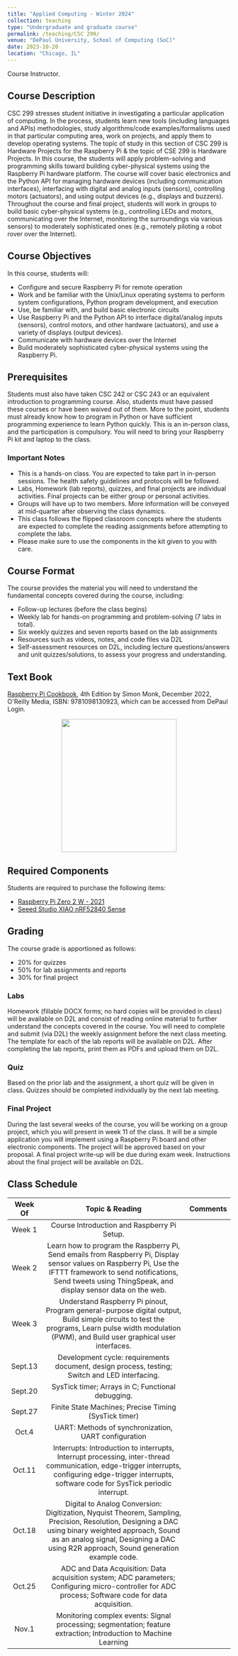```yaml
---
title: "Applied Computing - Winter 2024"
collection: teaching
type: "Undergraduate and graduate course"
permalink: /teaching/CSC 299/
venue: "DePaul University, School of Computing (SoC)"
date: 2023-10-20
location: "Chicago, IL"
---
```

 Course Instructor.


## Course Description
CSC 299 stresses student initiative in investigating a particular application of computing. In the process, students learn new tools (including languages and APIs) methodologies, study algorithms/code examples/formalisms used in that particular computing area, work on projects, and apply them to develop operating systems.
The topic of study in this section of CSC 299 is Hardware Projects for the Raspberry Pi & the topic of CSE 299 is Hardware Projects. In this course, the students will apply problem-solving and programming skills toward building cyber-physical systems using the Raspberry Pi hardware platform. The course will cover basic electronics and the Python API for managing hardware devices (including communication interfaces), interfacing with digital and analog inputs (sensors), controlling motors (actuators), and using output devices (e.g., displays and buzzers). Throughout the course and final project, students will work in groups to build basic cyber-physical systems (e.g., controlling LEDs and motors, communicating over the Internet, monitoring the surroundings via various sensors) to moderately sophisticated ones (e.g., remotely piloting a robot rover over the Internet).

## Course Objectives
In this course, students will:
* Configure and secure Raspberry Pi for remote operation
* Work and be familiar with the Unix/Linux operating systems to perform system configurations, Python program development, and execution
* Use, be familiar with, and build basic electronic circuits
* Use Raspberry Pi and the Python API to interface digital/analog inputs (sensors), control motors, and other hardware (actuators), and use a variety of displays (output devices).
* Communicate with hardware devices over the Internet
* Build moderately sophisticated cyber-physical systems using the Raspberry Pi.

## Prerequisites
Students must also have taken CSC 242 or CSC 243 or an equivalent introduction to programming course. Also, students must have passed these courses or have been waived out of them. More to the point, students must already know how to program in Python or have sufficient programming experience to learn Python quickly. This is an in-person class, and the participation is compulsory. You will need to bring your Raspberry Pi kit and laptop to the class.

### Important Notes
* This is a hands-on class. You are expected to take part in in-person sessions. The health safety guidelines and protocols will be followed.
* Labs, Homework (lab reports), quizzes, and final projects are individual activities. Final projects can be either group or personal activities.
* Groups will have up to two members. More information will be conveyed at mid-quarter after observing the class dynamics.
* This class follows the flipped classroom concepts where the students are expected to complete the reading assignments before attempting to complete the labs.
* Please make sure to use the components in the kit given to you with care.

## Course Format
The course provides the material you will need to understand the fundamental concepts covered during the course, including:
* Follow-up lectures (before the class begins)
* Weekly lab for hands-on programming and problem-solving (7 labs in total).
* Six weekly quizzes and seven reports based on the lab assignments
* Resources such as videos, notes, and code files via D2L
* Self-assessment resources on D2L, including lecture questions/answers and unit quizzes/solutions, to assess your progress and understanding.


## Text Book
[Raspberry Pi Cookbook](https://www.oreilly.com/library/view/raspberry-pi-cookbook/9781098130916/), 4th Edition by Simon Monk, December 2022, O'Reilly Media, ISBN: 9781098130923, which can be accessed from DePaul Login.

<p align="center">
    <img width="260" height="300" src="https://m.media-amazon.com/images/I/81E-rfvRILL._SY522_.jpg)https://m.media-amazon.com/images/I/81E-rfvRILL._SY522_.jpg">
 </p> 

## Required Components
  Students are required to purchase the following items:
  * [Raspberry Pi Zero 2 W - 2021](https://www.amazon.com/Raspberry-Zero-Bluetooth-RPi-2W/dp/B09LH5SBPS)
  * [Seeed Studio XIAO nRF52840 Sense](https://www.amazon.com/Seeed-Studio-XIAO-nRF52840-Sense/dp/B09T94SZ8K/ref=sr_1_1?crid=2MJOLG5KGMR7P&keywords=seeed%2Bxiao%2Bsense&qid=1699672428&s=electronics&sprefix=seeed%2Bxiao%2Bsens%2Celectronics%2C99&sr=1-1&th=1)

## Grading 
The course grade is apportioned as follows:
* 20% for quizzes
* 50% for lab assignments and reports 
* 30% for final project	

### Labs
Homework (fillable DOCX forms; no hard copies will be provided in class) will be available on D2L and consist of reading online material to further understand the concepts covered in the course. You will need to complete and submit (via D2L) the weekly assignment before the next class meeting. The template for each of the lab reports will be available on D2L. After completing the lab reports, print them as PDFs and upload them on D2L.

### Quiz
Based on the prior lab and the assignment, a short quiz will be given in class. Quizzes should be completed individually by the next lab meeting.

### Final Project
During the last several weeks of the course, you will be working on a group project, which you will present in week 11 of the class. It will be a simple application you will implement using a Raspberry Pi board and other electronic components. The project will be approved based on your proposal. A final project write-up will be due during exam week. Instructions about the final project will be available on D2L.

## Class Schedule 


| Week Of      | Topic & Reading | Comments |
| :-----------: 	| :-----------: |	 :-----------: |	
| Week 1      | Course Introduction and Raspberry Pi Setup.| 
| Week 2   | Learn how to program the Raspberry Pi, Send emails from Raspberry Pi, Display sensor values on Raspberry Pi, Use the IFTTT framework to send notifications, Send tweets using ThingSpeak, and display sensor data on the web.|
| Week 3	| Understand Raspberry Pi pinout, Program general-purpose digital output, Build simple circuits to test the programs, Learn pulse width modulation (PWM), and Build user graphical user interfaces.|
|Sept.13	|Development cycle: requirements document, design process, testing; Switch and LED interfacing.|
|Sept.20	|SysTick timer; Arrays in C; Functional debugging.|
|Sept.27	|Finite State Machines; Precise Timing (SysTick timer)|
|Oct.4	|UART: Methods of synchronization, UART configuration|
|Oct.11	|Interrupts: Introduction to interrupts, Interrupt processing, inter-thread communication, edge-trigger interrupts, configuring edge-trigger interrupts, software code for SysTick periodic interrupt.|
|Oct.18	| Digital to Analog Conversion: Digitization, Nyquist Theorem, Sampling, Precision, Resolution, Designing a DAC using binary weighted approach, Sound as an analog signal, Designing a DAC using R2R approach, Sound generation example code.|
|Oct.25	|ADC and Data Acquisition: Data acquisition system; ADC parameters; Configuring micro-controller for ADC process; Software code for data acquisition.|
|Nov.1	|Monitoring complex events: Signal processing; segmentation; feature extraction; Introduction to Machine Learning|
